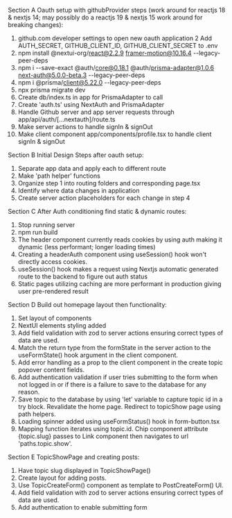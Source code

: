 Section A
Oauth setup with githubProvider steps (work around for reactjs 18 & nextjs 14; may possibly do a reactjs 19 & nextjs 15 work around for breaking changes):

1. github.com developer settings to open new oauth application
2  Add AUTH_SECRET, GITHUB_CLIENT_ID, GITHUB_CLIENT_SECRET to .env
3. npm install @nextui-org/react@2.2.9 framer-motion@10.16.4 --legacy-peer-deps
4. npm i --save-exact @auth/core@0.18.1 @auth/prisma-adapter@1.0.6 next-auth@5.0.0-beta.3 --legacy-peer-deps
5. npm i @prisma/client@5.22.0 --legacy-peer-deps
6. npx prisma migrate dev
7. Create db/index.ts in app for PrismaAdapter to call
8. Create 'auth.ts' using NextAuth and PrismaAdapter
9. Handle Github server and app server requests through app/api/auth/[...nextauth]/route.ts
10. Make server actions to handle signIn & signOut
11. Make client component app/components/profile.tsx to handle client signIn & signOut

Section B
Initial Design Steps after oauth setup:

1. Separate app data and apply each to different route
2. Make 'path helper' functions
3. Organize step 1 into routing folders and corresponding page.tsx
4. Identify where data changes in application
5. Create server action placeholders for each change in step 4

Section C
After Auth conditioning find static & dynamic routes:
1. Stop running server
2. npm run build
3. The header component currently reads cookies by using auth making it dynamic (less performant; longer loading times)
4. Creating a headerAuth component using useSession() hook won't directly access cookies.  
5. useSession() hook makes a request using Nextjs automatic generated route to the backend to figure out auth status
6. Static pages utilizing caching are more performant in production giving user pre-rendered result

Section D
Build out homepage layout then functionality:
1. Set layout of components
2. NextUI elements styling added
3. Add field validation with zod to server actions ensuring correct types of data are used.
4. Match the return type from the formState in the server action to the useFormState() hook argument in the client component.
5. Add error handling as a prop to the client component in the create topic popover content fields.
6. Add authentication validation if user tries submitting to the form when not logged in or if there is a failure to save to the database for any reason.
7. Save topic to the database by using 'let' variable to capture topic id in a try block.  Revalidate the home page.  Redirect to topicShow page using path helpers.
8. Loading spinner added using useFormStatus() hook in form-button.tsx
9. Mapping function iterates using topic.id.  Chip component attribute {topic.slug} passes to  Link component then navigates to url 'paths.topic.show'.

Section E
TopicShowPage and creating posts:
1. Have topic slug displayed in TopicShowPage()
2. Create layout for adding posts.
3. Use TopicCreateForm() component as template to PostCreateForm() UI.
4. Add field validation with zod to server actions ensuring correct types of data are used.
5. Add authentication to enable submitting form